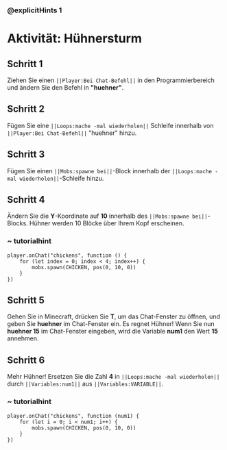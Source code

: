### @explicitHints 1
# Aktivität: Hühnersturm 

## Schritt 1
Ziehen Sie einen ``||Player:Bei Chat-Befehl||`` in den Programmierbereich und ändern Sie den Befehl in **"huehner"**.

## Schritt 2
Fügen Sie eine ``||Loops:mache -mal wiederholen||`` Schleife innerhalb von ``||Player:Bei Chat-Befehl||`` "huehner" hinzu.

## Schritt 3
Fügen Sie einen ``||Mobs:spawne bei||``-Block innerhalb der ``||Loops:mache -mal wiederholen||``-Schleife hinzu.

## Schritt 4
Ändern Sie die **Y**-Koordinate auf **10** innerhalb des ``||Mobs:spawne bei||``-Blocks. Hühner werden 10 Blöcke über Ihrem Kopf erscheinen.

### ~ tutorialhint
``` blocks
player.onChat("chickens", function () {
    for (let index = 0; index < 4; index++) {
        mobs.spawn(CHICKEN, pos(0, 10, 0))
    }
})
```

## Schritt 5
Gehen Sie in Minecraft, drücken Sie **T**, um das Chat-Fenster zu öffnen, und geben Sie **huehner** im Chat-Fenster ein. Es regnet Hühner! Wenn Sie nun **huehner 15** im Chat-Fenster eingeben, wird die Variable **num1** den Wert **15** annehmen.

## Schritt 6
Mehr Hühner! Ersetzen Sie die Zahl **4** in ``||Loops:mache -mal wiederholen||`` durch ``||Variables:num1||`` aus ``||Variables:VARIABLE||``.

### ~ tutorialhint
``` blocks
player.onChat("chickens", function (num1) {
    for (let i = 0; i < num1; i++) {
        mobs.spawn(CHICKEN, pos(0, 10, 0))
    }
})
```
